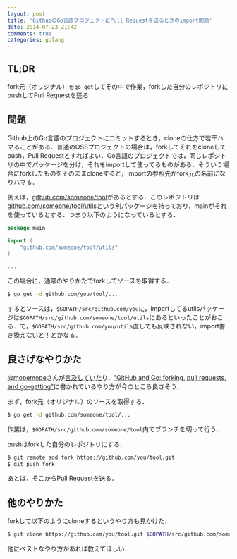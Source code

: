```yaml
---
layout: post
title: 'GithubのGo言語プロジェクトにPull Requestを送るときのimport問題'
date: 2014-07-23 21:42
comments: true
categories: golang
---
```


## TL;DR

fork元（オリジナル）を`go get`してその中で作業，forkした自分のレポジトリにpushしてPull Requestを送る．

## 問題

Github上のGo言語のプロジェクトにコミットするとき，cloneの仕方で若干ハマることがある．普通のOSSプロジェクトの場合は，forkしてそれをcloneしてpush，Pull Requestとすればよい．Go言語のプロジェクトでは，同じレポジトリの中でパッケージを分け，それをimportして使ってるものがある．そういう場合にforkしたものをそのままcloneすると，importの参照先がfork元の名前になりハマる．

例えば，[github.com/someone/tool]()があるとする．このレポジトリは[github.com/someone/tool/utils]()という別パッケージを持っており，mainがそれを使っているとする．つまり以下のようになっているとする．

```go
package main

import (
    "github.com/someone/tool/utils"
)

...
```

この場合に，通常のやりかたでforkしてソースを取得する．

```bash
$ go get -d github.com/you/tool/...
```

するとソースは，`$GOPATH/src/github.com/you`に，importしてるutilsパッケージは`$GOPATH/src/github.com/someone/tool/utils`にあるといったことがおこる．で，`$GOPATH/src/github.com/you/utils`直しても反映されない，import書き換えないと！とかなる．

## 良さげなやりかた

[@mopemope]()さんが[言及していた](https://twitter.com/mopemope/status/491749193522761728)り，["GitHub and Go: forking, pull requests, and go-getting"](http://blog.campoy.cat/2014/03/github-and-go-forking-pull-requests-and.html)に書かれているやり方が今のところ良さそう．

まず，fork元（オリジナル）のソースを取得する．

```bash
$ go get -d github.com/someone/tool/...
```

作業は，`$GOPATH/src/github.com/someone/tool`内でブランチを切って行う．

pushはforkした自分のレポジトリにする．

```bash
$ git remote add fork https://github.com/you/tool.git
$ git push fork 
```

あとは，そこからPull Requestを送る．

## 他のやりかた

forkして以下のようにcloneするというやり方も見かけた．

```bash
$ git clone https://github.com/you/tool.git $GOPATH/src/github.com/someone/tool
```

他にベストなやり方があれば教えてほしい．


